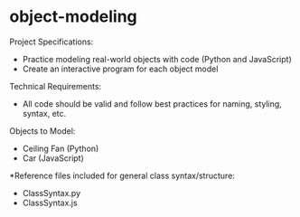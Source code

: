 # object-modeling

Project Specifications:
 - Practice modeling real-world objects with code (Python and JavaScript)
 - Create an interactive program for each object model

Technical Requirements:
 - All code should be valid and follow best practices for naming, styling, syntax, etc.

Objects to Model:
 - Ceiling Fan (Python)
 - Car (JavaScript)

*Reference files included for general class syntax/structure:
 - ClassSyntax.py
 - ClassSyntax.js
